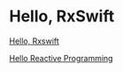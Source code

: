 # Hello, RxSwift

[Hello, Rxswift](https://www.notion.so/Hello-Rxswift-a08bfb8609514d209264c2ac3214b67f)

[Hello Reactive Programming](https://www.notion.so/Hello-Reactive-Programming-7eb2365558a34db686f0b8d52a0d0011)